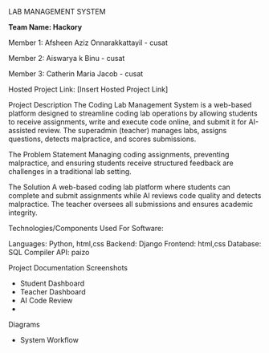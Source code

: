 LAB MANAGEMENT SYSTEM

**Team Name: Hackory**

Member 1: Afsheen Aziz Onnarakkattayil - cusat

Member 2: Aiswarya k Binu - cusat

Member 3: Catherin Maria Jacob - cusat


Hosted Project Link: [Insert Hosted Project Link]

Project Description
The Coding Lab Management System is a web-based platform designed to streamline coding lab operations by allowing students to receive assignments, write and execute code online, and submit it for AI-assisted review. The superadmin (teacher) manages labs, assigns questions, detects malpractice, and scores submissions.

The Problem Statement
Managing coding assignments, preventing malpractice, and ensuring students receive structured feedback are challenges in a traditional lab setting.

The Solution
A web-based coding lab platform where students can complete and submit assignments while AI reviews code quality and detects malpractice. The teacher oversees all submissions and ensures academic integrity.

Technologies/Components Used
For Software:

  Languages: Python, html,css
  Backend: Django 
  Frontend: html,css
  Database: SQL 
  Compiler API: paizo



Project Documentation
Screenshots
- Student Dashboard
- Teacher Dashboard
- AI Code Review
- 
Diagrams


- System Workflow

